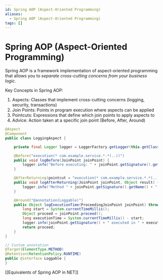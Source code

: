 ```yaml
---
id: Spring AOP (Aspect-Oriented Programming)
aliases:
  - Spring AOP (Aspect-Oriented Programming)
tags: []
---
```


# Spring AOP (Aspect-Oriented Programming)

Spring AOP is a framework implementation of aspect-oriented programming that allows you to _separate cross-cutting concerns from your business logic_.

Key Concepts in Spring AOP:

1. Aspects: Classes that implement cross-cutting concerns (logging, security, transactions)
2. Join Points: Points in program execution where aspects can be applied
3. Pointcuts: Expressions that define which join points to apply aspects to
4. Advice: Action taken at a specific join point (Before, After, Around)

```java
@Aspect
@Component
public class LoggingAspect {

    private final Logger logger = LoggerFactory.getLogger(this.getClass());

    @Before("execution(* com.example.service.*.*(..))")
    public void logBefore(JoinPoint joinPoint) {
        logger.info("Before executing: " + joinPoint.getSignature().getName());
    }

    @AfterReturning(pointcut = "execution(* com.example.service.*.*(..))", returning = "result")
    public void logAfterReturning(JoinPoint joinPoint, Object result) {
        logger.info("Method " + joinPoint.getSignature().getName() + " returned: " + result);
    }

    @Around("@annotation(Loggable)")
    public Object logExecutionTime(ProceedingJoinPoint joinPoint) throws Throwable {
        long start = System.currentTimeMillis();
        Object proceed = joinPoint.proceed();
        long executionTime = System.currentTimeMillis() - start;
        logger.info(joinPoint.getSignature() + " executed in " + executionTime + "ms");
        return proceed;
    }
}

// Custom annotation
@Target(ElementType.METHOD)
@Retention(RetentionPolicy.RUNTIME)
public @interface Loggable {
}
```

[[Equivalents of Spring AOP in NET]]
